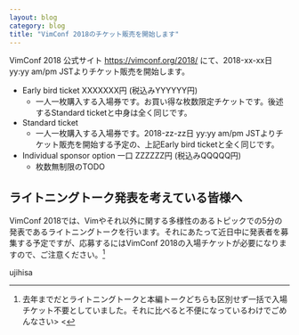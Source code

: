 ```yaml
---
layout: blog
category: blog
title: "VimConf 2018のチケット販売を開始します"
---
```


VimConf 2018 公式サイト <https://vimconf.org/2018/> にて、2018-xx-xx日 yy:yy am/pm JSTよりチケット販売を開始します。

* Early bird ticket XXXXXXX円 (税込みYYYYYY円)
    * 一人一枚購入する入場券です。お買い得な枚数限定チケットです。後述するStandard ticketと中身は全く同じです。
* Standard ticket
    * 一人一枚購入する入場券です。2018-zz-zz日 yy:yy am/pm JSTよりチケット販売を開始する予定の、上記Early bird ticketと全く同じです。
* Individual sponsor option 一口 ZZZZZZ円 (税込みQQQQQ円)
    * 枚数無制限のTODO

## ライトニングトーク発表を考えている皆様へ

VimConf 2018では、Vimやそれ以外に関する多様性のあるトピックでの5分の発表であるライトニングトークを行います。それにあたって近日中に発表者を募集する予定ですが、応募するにはVimConf 2018の入場チケットが必要になりますので、ご注意ください。[^1]

[^1]: 去年までだとライトニングトークと本編トークどちらも区別せず一括で入場チケット不要としていました。それに比べると不便になっているわけでごめんなさい> <

ujihisa
